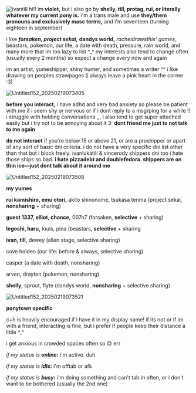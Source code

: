 ![ivantill](https://github.com/user-attachments/assets/47851740-be3c-435d-b803-7ec57c4a0e82)
hi!! im **violet,** but i also go by **shelly, till, protag, rui, or literally whatever my current pony is.** i'm a trans male and use **they/them pronouns and exclusively masc terms,** and i'm seventeen (turning eighteen in september)

i like ***forsaken, project sekai,*** **dandys world,** *racheldrawsthis' games,* beastars, pokemon, our life, a date with death, pressure, rain world, and many more that im too lazy to list ^_^ my interests also tend to change often (usually every 2 months) so expect a change every now and again

im an artist, yumeshipper, shiny hunter, and sometimes a writer ^^ i like drawing on peoples strawpages (i always leave a pink heart in the corner :3)

![Untitled152_20250219073405](https://github.com/user-attachments/assets/b3e23b0b-b03d-48d3-a698-ba17106aa1df)


**before you interact,** i have adhd and very bad anxiety so please be patient with me if i seem shy or nervous or if i dont reply to a msg/ping for a while !! i struggle with holding conversations ,,, i also tend to get super attached easily but i try not to be annoying about it 3: **dont friend me just to not talk to me again**

**do not interact** if you're below 15 or above 21, or are a proshipper or apart of any sort of basic dni criteria. i do not have a very specific dni list other than that but i block freely. ivanlukatill & vincerody shippers dni too i hate those ships so bad. **i hate pizzadebt and doublefedora. shippers are on thin ice—just dont talk about it around me**


![Untitled152_20250219073508](https://github.com/user-attachments/assets/1430caf3-ad5f-4823-9f4b-02a8b5148542)


**my yumes** 

**rui kamishiro, emu otori,** akito shinonome, tsukasa tenma (project sekai, **nonsharing** + sharing)

**guest 1337, elliot, chance,** 007n7 (forsaken, **selective** + sharing)

**legoshi, haru,** louis, pina (beastars, **selective** + sharing

**ivan, till,** dewey (alien stage, selective sharing)

cove holden (our life: before & always, selective sharing)

casper (a date with death, nonsharing)

arven, drayton (pokemon, nonsharing)

**shelly**, sprout, flyte (dandys world, **nonsharing** + selective sharing)



![Untitled152_20250219073521](https://github.com/user-attachments/assets/eac72820-b8fa-43c1-ab1e-52f3695eb889)


**ponytown specific**

c+h is heavily encouraged if i have it in my display name! if its not or if im with a friend, interacting is fine, but i prefer if people keep their distance a little ^_^


i get anxious in crowded spaces often so 😓 err


*if my status is **online:*** i'm active. duh

*if my status is **idle:*** i'm offtab or afk

*if my status is **busy:*** i'm doing something and can't tab in often, or i don't want to be bothered (usually the 2nd one)
